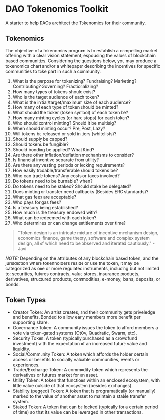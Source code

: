 # DAO Tokenomics Toolkit
A starter to help DAOs architect the Tokenomics for their community.

## Tokenomics

The objective of a tokenomics program is to establish a compelling market offering with a clear vision statement, espousing the values of blockchain based communities. Considering the questions below, you may produce a tokenomics chart and/or a whitepaper describing the incentives for specific communities to take part in such a community.

1. What is the purpose for tokenizing? Fundraising? Marketing? Contributing? Governing? Fractionalizing?
2. How many types of tokens should exist?
3. Who is the target audience of each token?
4. What is the initial/target/maximum size of each audience?
5. How many of each type of token should be minted?
6. What should the ticker (token symbol) of each token be?
7. How many minting cycles (or hard stops) for each token?
8. Who should control minting? Should it be multisig?
9. When should minting occur? Pre, Post, Lazy?
10. Will tokens be released or sold in tiers (whitelists)?
11. Should supply be capped?
12. Should tokens be fungible?
13. Should bonding be applied? What Kind?
14. Are there other inflation/deflation mechanisms to consider?
15. Is financial incentive separate from utility?
16. Are there any vesting periods or locking requirements?
17. How easily tradable/transferable should tokens be? 
18. Who can trade tokens? Any costs or taxes involved?
19. Do tokens need to be burnable? when?
20. Do tokens need to be staked? Should stake be delegated?
21. Does minting or transfer need callbacks (Besides ERC standards)?
22. What gas fees are acceptable?
23. Who pays for gas fees?
24. Is a treasury being established?
25. How much is the treasury endowed with?
26. What can be redeemed with each token?
27. Who determines or can change entitlements over time?


> "Token design is an intricate mixture of incentive mechanism design, economics, finance, game theory, software and complex system design, all of which need to be observed and iterated cautiously." -Javi


*NOTE:* Depending on the attributes of any blockchain based token, and the jurisdiction where tokenholders reside or use the token, it may be categorized as one or more regulated instruments, including but not limited to: securities, futures contracts, value stores, insurance products, derivatives, structured products, commodities, e-money, loans, deposits, or bonds.


## Token Types
- Creator Token: An artist creates, and their community gets priveledge and benefits. Bonded to allow early members more benefit per supporting share.
- Governance Token: A community issues the token to afford members a vote via token-gated systems (OtOv, Quadratic, Swarm, etc).
- Security Token: A token (typically purchased as a crowdfund investment) with the expectation of an increased future value and liquidity.
- Social/Community Token: A token which affords the holder certain access or benefits to socially valuable communities, events or experiences.
- Trader/Exchange Token: A commodity token which represents the derivatives or futures market for an asset.
- Utility Token: A token that functions within an enclosed ecosystem, with little value outside of that ecosystem (besides exchanges).
- Stability (pegged) Token: A token that is programatically (or manually) marked to the value of another asset to maintain a stable transfer system.
- Staked Token: A token that can be locked (typically for a certain period of time) so that its value can be leveraged in other transactions.
